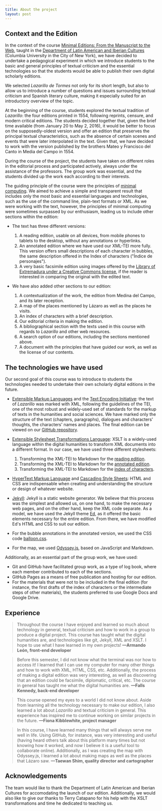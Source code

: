 ```yaml
---
title: About the project
layout: post
---
```


## Context and the Edition

In the context of the course [Minimal Editions: From the Manuscript to the Web](https://github.com/susannalles/MinimalEditions/), taught in the [Department of Latin American and Iberian Cultures](http://laic.columbia.edu/) (Columbia University in the City of New York), we have decided to undertake a pedagogical experiment in which we introduce students to the basic and general principles of textual criticism and the essential technologies so that the students would be able to publish their own digital scholarly editions.

We selected *Lazarillo de Tormes* not only for its short length, but also to allow us to introduce a number of questions and issues surrounding textual criticism and Spanish literary culture, making it especially suited for an introductory overview of the topic.

At the beginning of the course, students explored the textual tradition of *Lazarillo*: the four editions printed in 1554, following reprints, censure, and modern critical editions. The students decided together that, given the brief time available (from January 20 to May 2, 2016), it would be better to focus on the supposedly-oldest version and offer an edition that preserves the principal textual characteristics, such as the absence of certain scenes and events that were later interpolated in the text. Given that, we have decided to work with the version published by the brothers Mateo y Francisco del Canto in Media del Campo in 1554.

During the course of the project, the students have taken on different roles in the editorial process and  participated actively, always under the assistance of the professors. The group work was essential, and the students divided up the work each according to their interests.

The guiding principle of the course were the principles of [minimal computing](http://go-dh.github.io/mincomp/). We aimed to achieve a simple and transparent result that includes only the most basic and essential languages and technologies, such as the use of the command line, plain-text formats or XML. As we were working with the text, however, the principles of minimal computing were sometimes surpassed by our enthusiasm, leading us to include other sections within the edition:

* The text has three different versions:

  1. A reading edition, usable on all devices, from mobile phones to tablets to the desktop, without any annotations or hyperlinks.
  2. An annotated edition where we have used our XML-TEI more fully. This version offers small descriptions of each character in bubbles, the same description offered in the Index of characters ("Índice de personajes").
  3. A very basic facsimile edition using images offered by the [Library of Extremadura under a Creative Commons license](http://roda.gobex.es/roda/avisoLegal.jsp;jsessionid=5FF976699E942910DB78499E6ED34C08?pid=libro%3A5274b75d-ca5c-472c-8cb5-817e5f8cac99), if the reader is interested in comparing the original with the edited text.
* We have also added other sections to our edition:
  1. A contextualization of the work, the edition from Medina del Campo, and its later reception.
  2. A map of the places mentioned by Lázaro as well as the places he visits.
  3. An index of characters with a brief description.
  4. Our editorial criteria in making the edition.
  5. A bibliographical section with the texts used in this course with regards to *Lazarillo* and other web resources.
  6. A search option of our editions, including the sections mentioned above.
  7. A document with the principles that have guided our work, as well as the license of our contents.

## The technologies we have used

Our second goal of this course was to introduce to students the technologies needed to undertake their own scholarly digital editions in the future.

* [Extensible Markup Languages](https://www.w3.org/XML/) and the [Text Encoding Initiative](http://www.tei-c.org/index.xml): the text of *Lazarillo* was marked with XML, following the guidelines of the TEI, one of the most robust and widely-used set of standards for the markup of texts in the humanities and social sciences. We have marked only the structure of the text (chapters, paragraphs), dialogues and characters' thoughts, the characters' names and places. The final edition can be viewed on our [GitHub repository](https://github.com/minilazarillo/minilazarillo.github.io/blob/master/xml/lazarillo-master.xml).

* [Extensible Stylesheet Transformations Language](https://www.w3.org/TR/xslt): XSLT is a widely-used language within the digital humanities to transform XML documents into a different format. In our case, we have used three different stylesheets:
  1. Transforming the XML-TEI to Markdown for the [reading edition](xml/tei-to-md-reading.xsl).
  2. Transforming the XML-TEI to Markdown for the [annotated edition](xml/tei-to-md-annotated.xsl).
  3. Transforming the XML-TEI to Markdown for the [index of characters](xml/tei-to-md-persNames.xsl).

* [HyperText Markup Language](https://www.w3.org/html/) and [Cascading Style Sheets](https://www.w3.org/Style/CSS/Overview.en.html): HTML and CSS are indispensable when creating and understanding the structure or design of whatever website.

* [Jekyll](http://jekyllrb.com/): Jekyll is a static website generator. We believe that this process was the simplest and allowed us, on one hand, to make the necessary web pages, and on the other hand, keep the XML code separate. As a model, we have used the Jekyll theme [Ed](https://github.com/elotroalex/ed), as it offered the basic elements necessary for the entire edition. From there, we have modified Ed's HTML and CSS to suit our edition.

* For the bubble annotations in the annotated version, we  used the CSS code [balloon.css](http://kazzkiq.github.io/balloon.css/).

* For the map, we used [Odyssey.js](https://cartodb.github.io/odyssey.js/), based on JavaScript and Markdown.

Additionally, as an essential part of the group work, we have used:

* Git and GitHub have facilitated group work, as a type of log book, where each member contributed to each of the sections.
* GitHub Pages as a means of free publication and hosting for our edition.
* For the materials that were not to be included in the final edition (for instance, the first drafts of the index of characters or the intermediate steps of other materials), the students preferred to use Google Docs and Google Drive.

## Experience

> Throughout the course I have enjoyed and learned so much about technology in general, textual criticism and how to work in a group to produce a digital project. This course has taught what the digital humanities are, and technologies like git, Jekyll, XML and XSLT. I hope to use what I have learned in my own projects! <span style="font-style: normal">**—Armando León, front-end developer**</span>

> Before this semester, I did not know what the terminal was nor how to access it! I learned that I can use my computer for many other things and how to work with XML, HTML, CSS, etc. Additionally, the process of making a digital edition was very interesting, as well as discovering that an edition could be facsimile, diplomatic, critical, etc. The course in general has taught me what the digital humanities are. <span style="font-style: normal">**—Falls Kennedy,  back-end developer**</span>

> This course opened my eyes to a world I did not know about. Aside from learning all the technology necessary to make our edition, I also learned a lot about  *Lazarillo* and textual criticism in general. This experience has inspired me to continue working on similar projects in the future. <span style="font-style: normal">**—Fiona Kibblewhite, project manager**</span>

> In this course, I have learned many things that will always serve me well in life. Using GitHub, for instance, was very interesting and useful (having heard others talk about this platform many times but not knowing how it worked, and now I believe it is a useful tool to collaborate online). Additionally, as I was creating the map with Odyssey.js, I learned a lot about making maps as well as the places that Lázaro saw. <span style="font-style: normal">**—Taewan Shim, quality director and cartographer**</span>

## Acknowledgements

The team would like to thank the Department of Latin American and Iberian Cultures for accomodating the launch of our edition. Additionally, we would also like to give our thanks to Terry Catapano for his help with the XSLT transformations and time he dedicated to teaching us.
